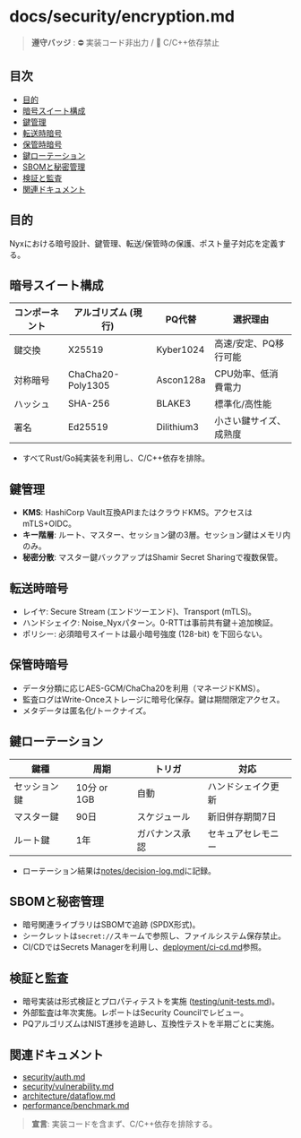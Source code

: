 # docs/security/encryption.md

> **遵守バッジ** : :no_entry: 実装コード非出力 / :no_entry_sign: C/C++依存禁止

## 目次
- [目的](#目的)
- [暗号スイート構成](#暗号スイート構成)
- [鍵管理](#鍵管理)
- [転送時暗号](#転送時暗号)
- [保管時暗号](#保管時暗号)
- [鍵ローテーション](#鍵ローテーション)
- [SBOMと秘密管理](#sbomと秘密管理)
- [検証と監査](#検証と監査)
- [関連ドキュメント](#関連ドキュメント)

## 目的
Nyxにおける暗号設計、鍵管理、転送/保管時の保護、ポスト量子対応を定義する。

## 暗号スイート構成
| コンポーネント | アルゴリズム (現行) | PQ代替 | 選択理由 |
|----------------|--------------------|--------|----------|
| 鍵交換 | X25519 | Kyber1024 | 高速/安定、PQ移行可能 |
| 対称暗号 | ChaCha20-Poly1305 | Ascon128a | CPU効率、低消費電力 |
| ハッシュ | SHA-256 | BLAKE3 | 標準化/高性能 |
| 署名 | Ed25519 | Dilithium3 | 小さい鍵サイズ、成熟度 |
- すべてRust/Go純実装を利用し、C/C++依存を排除。

## 鍵管理
- **KMS**: HashiCorp Vault互換APIまたはクラウドKMS。アクセスはmTLS+OIDC。
- **キー階層**: ルート、マスター、セッション鍵の3層。セッション鍵はメモリ内のみ。
- **秘密分散**: マスター鍵バックアップはShamir Secret Sharingで複数保管。

## 転送時暗号
- レイヤ: Secure Stream (エンドツーエンド)、Transport (mTLS)。
- ハンドシェイク: Noise_Nyxパターン。0-RTTは事前共有鍵＋追加検証。
- ポリシー: 必須暗号スイートは最小暗号強度 (128-bit) を下回らない。

## 保管時暗号
- データ分類に応じAES-GCM/ChaCha20を利用（マネージドKMS）。
- 監査ログはWrite-Onceストレージに暗号化保存。鍵は期間限定アクセス。
- メタデータは匿名化/トークナイズ。

## 鍵ローテーション
| 鍵種 | 周期 | トリガ | 対応 |
|------|------|--------|------|
| セッション鍵 | 10分 or 1GB | 自動 | ハンドシェイク更新 |
| マスター鍵 | 90日 | スケジュール | 新旧併存期間7日 |
| ルート鍵 | 1年 | ガバナンス承認 | セキュアセレモニー |
- ローテーション結果は[notes/decision-log.md](../notes/decision-log.md)に記録。

## SBOMと秘密管理
- 暗号関連ライブラリはSBOMで追跡 (SPDX形式)。
- シークレットは`secret://`スキームで参照し、ファイルシステム保存禁止。
- CI/CDではSecrets Managerを利用し、[deployment/ci-cd.md](../deployment/ci-cd.md)参照。

## 検証と監査
- 暗号実装は形式検証とプロパティテストを実施 ([testing/unit-tests.md](../testing/unit-tests.md))。
- 外部監査は年次実施。レポートはSecurity Councilでレビュー。
- PQアルゴリズムはNIST進捗を追跡し、互換性テストを半期ごとに実施。

## 関連ドキュメント
- [security/auth.md](./auth.md)
- [security/vulnerability.md](./vulnerability.md)
- [architecture/dataflow.md](../architecture/dataflow.md)
- [performance/benchmark.md](../performance/benchmark.md)

> **宣言**: 実装コードを含まず、C/C++依存を排除する。